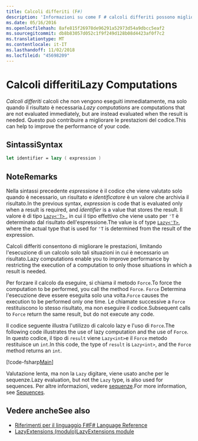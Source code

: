 ```yaml
---
title: Calcoli differiti (F#)
description: 'Informazioni su come F # calcoli differiti possono migliorare le prestazioni delle App e librerie.'
ms.date: 05/16/2016
ms.openlocfilehash: 8afe815f26978de96291a52973d54a9dbcc5eaf2
ms.sourcegitcommit: db8b83057d052c1f9f249d128b08d4423af0f7c2
ms.translationtype: MT
ms.contentlocale: it-IT
ms.lasthandoff: 11/02/2018
ms.locfileid: "45698209"
---
```

# <a name="lazy-computations"></a><span data-ttu-id="92f8f-103">Calcoli differiti</span><span class="sxs-lookup"><span data-stu-id="92f8f-103">Lazy Computations</span></span>

<span data-ttu-id="92f8f-104">*Calcoli differiti* calcoli che non vengono eseguiti immediatamente, ma solo quando il risultato è necessaria.</span><span class="sxs-lookup"><span data-stu-id="92f8f-104">*Lazy computations* are computations that are not evaluated immediately, but are instead evaluated when the result is needed.</span></span> <span data-ttu-id="92f8f-105">Questo può contribuire a migliorare le prestazioni del codice.</span><span class="sxs-lookup"><span data-stu-id="92f8f-105">This can help to improve the performance of your code.</span></span>

## <a name="syntax"></a><span data-ttu-id="92f8f-106">Sintassi</span><span class="sxs-lookup"><span data-stu-id="92f8f-106">Syntax</span></span>

```fsharp
let identifier = lazy ( expression )
```

## <a name="remarks"></a><span data-ttu-id="92f8f-107">Note</span><span class="sxs-lookup"><span data-stu-id="92f8f-107">Remarks</span></span>

<span data-ttu-id="92f8f-108">Nella sintassi precedente *espressione* è il codice che viene valutato solo quando è necessario, un risultato e *identificatore* è un valore che archivia il risultato.</span><span class="sxs-lookup"><span data-stu-id="92f8f-108">In the previous syntax, *expression* is code that is evaluated only when a result is required, and *identifier* is a value that stores the result.</span></span> <span data-ttu-id="92f8f-109">Il valore è di tipo [ `Lazy<'T>` ](https://msdn.microsoft.com/library/b29d0af5-6efb-4a55-a278-2662a4ecc489), in cui il tipo effettivo che viene usato per `'T` è determinato dal risultato dell'espressione.</span><span class="sxs-lookup"><span data-stu-id="92f8f-109">The value is of type [`Lazy<'T>`](https://msdn.microsoft.com/library/b29d0af5-6efb-4a55-a278-2662a4ecc489), where the actual type that is used for `'T` is determined from the result of the expression.</span></span>

<span data-ttu-id="92f8f-110">Calcoli differiti consentono di migliorare le prestazioni, limitando l'esecuzione di un calcolo solo tali situazioni in cui è necessario un risultato.</span><span class="sxs-lookup"><span data-stu-id="92f8f-110">Lazy computations enable you to improve performance by restricting the execution of a computation to only those situations in which a result is needed.</span></span>

<span data-ttu-id="92f8f-111">Per forzare il calcolo da eseguire, si chiama il metodo `Force`.</span><span class="sxs-lookup"><span data-stu-id="92f8f-111">To force the computation to be performed, you call the method `Force`.</span></span> <span data-ttu-id="92f8f-112">`Force` Determina l'esecuzione deve essere eseguita solo una volta.</span><span class="sxs-lookup"><span data-stu-id="92f8f-112">`Force` causes the execution to be performed only one time.</span></span> <span data-ttu-id="92f8f-113">Le chiamate successive a `Force` restituiscono lo stesso risultato, ma non eseguire il codice.</span><span class="sxs-lookup"><span data-stu-id="92f8f-113">Subsequent calls to `Force` return the same result, but do not execute any code.</span></span>

<span data-ttu-id="92f8f-114">Il codice seguente illustra l'utilizzo di calcolo lazy e l'uso di `Force`.</span><span class="sxs-lookup"><span data-stu-id="92f8f-114">The following code illustrates the use of lazy computation and the use of `Force`.</span></span> <span data-ttu-id="92f8f-115">In questo codice, il tipo di `result` viene `Lazy<int>`e il `Force` metodo restituisce un `int`.</span><span class="sxs-lookup"><span data-stu-id="92f8f-115">In this code, the type of `result` is `Lazy<int>`, and the `Force` method returns an `int`.</span></span>

[!code-fsharp[Main](../../../samples/snippets/fsharp/lang-ref-2/snippet73011.fs)]

<span data-ttu-id="92f8f-116">Valutazione lenta, ma non la `Lazy` digitare, viene usato anche per le sequenze.</span><span class="sxs-lookup"><span data-stu-id="92f8f-116">Lazy evaluation, but not the `Lazy` type, is also used for sequences.</span></span> <span data-ttu-id="92f8f-117">Per altre informazioni, vedere [sequenze](sequences.md).</span><span class="sxs-lookup"><span data-stu-id="92f8f-117">For more information, see [Sequences](sequences.md).</span></span>

## <a name="see-also"></a><span data-ttu-id="92f8f-118">Vedere anche</span><span class="sxs-lookup"><span data-stu-id="92f8f-118">See also</span></span>

- [<span data-ttu-id="92f8f-119">Riferimenti per il linguaggio F#</span><span class="sxs-lookup"><span data-stu-id="92f8f-119">F# Language Reference</span></span>](index.md)
- [<span data-ttu-id="92f8f-120">LazyExtensions (modulo)</span><span class="sxs-lookup"><span data-stu-id="92f8f-120">LazyExtensions module</span></span>](https://msdn.microsoft.com/library/86671f40-84a0-402a-867d-ae596218d948)
